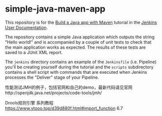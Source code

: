 # simple-java-maven-app

This repository is for the
[Build a Java app with Maven](https://jenkins.io/doc/tutorials/build-a-java-app-with-maven/)
tutorial in the [Jenkins User Documentation](https://jenkins.io/doc/).

The repository contains a simple Java application which outputs the string
"Hello world!" and is accompanied by a couple of unit tests to check that the
main application works as expected. The results of these tests are saved to a
JUnit XML report.

The `jenkins` directory contains an example of the `Jenkinsfile` (i.e. Pipeline)
you'll be creating yourself during the tutorial and the `scripts` subdirectory
contains a shell script with commands that are executed when Jenkins processes
the "Deliver" stage of your Pipeline.



性能测试JMH的例子，包括官网和自己的demo，最新代码请见官网http://openjdk.java.net/projects/code-tools/jmh/




Drools规则引擎 系列教程
https://www.ytooo.top/d39d880f.html#import_function
  6.7